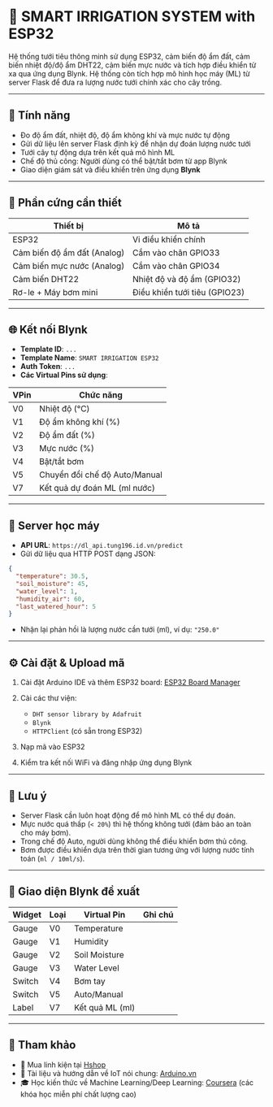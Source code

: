 # 🌱 SMART IRRIGATION SYSTEM with ESP32

Hệ thống tưới tiêu thông minh sử dụng ESP32, cảm biến độ ẩm đất, cảm biến nhiệt độ/độ ẩm DHT22, cảm biến mực nước và tích hợp điều khiển từ xa qua ứng dụng Blynk. Hệ thống còn tích hợp mô hình học máy (ML) từ server Flask để đưa ra lượng nước tưới chính xác cho cây trồng.

---

## 🚀 Tính năng

* Đo độ ẩm đất, nhiệt độ, độ ẩm không khí và mực nước tự động
* Gửi dữ liệu lên server Flask định kỳ để nhận dự đoán lượng nước tưới
* Tưới cây tự động dựa trên kết quả mô hình ML
* Chế độ thủ công: Người dùng có thể bật/tắt bơm từ app Blynk
* Giao diện giám sát và điều khiển trên ứng dụng **Blynk**

---

## 🔧 Phần cứng cần thiết

| Thiết bị                    | Mô tả                         |
| --------------------------- | ----------------------------- |
| ESP32                       | Vi điều khiển chính           |
| Cảm biến độ ẩm đất (Analog) | Cắm vào chân GPIO33           |
| Cảm biến mực nước (Analog)  | Cắm vào chân GPIO34           |
| Cảm biến DHT22              | Nhiệt độ và độ ẩm (GPIO32)    |
| Rơ-le + Máy bơm mini        | Điều khiển tưới tiêu (GPIO23) |

---

## 🌐 Kết nối Blynk

* **Template ID**: `...`
* **Template Name**: `SMART IRRIGATION ESP32`
* **Auth Token**: `...`
* **Các Virtual Pins sử dụng**:

| VPin | Chức năng                     |
| ---- | ----------------------------- |
| V0   | Nhiệt độ (°C)                 |
| V1   | Độ ẩm không khí (%)           |
| V2   | Độ ẩm đất (%)                 |
| V3   | Mực nước (%)                  |
| V4   | Bật/tắt bơm                   |
| V5   | Chuyển đổi chế độ Auto/Manual |
| V7   | Kết quả dự đoán ML (ml nước)  |

---

## 🧠 Server học máy

* **API URL**: `https://dl_api.tung196.id.vn/predict`
* Gửi dữ liệu qua HTTP POST dạng JSON:

```json
{
  "temperature": 30.5,
  "soil_moisture": 45,
  "water_level": 1,
  "humidity_air": 60,
  "last_watered_hour": 5
}
```

* Nhận lại phản hồi là lượng nước cần tưới (ml), ví dụ: `"250.0"`

---

## ⚙️ Cài đặt & Upload mã

1. Cài đặt Arduino IDE và thêm ESP32 board: [ESP32 Board Manager](https://github.com/espressif/arduino-esp32)
2. Cài các thư viện:

   * `DHT sensor library by Adafruit`
   * `Blynk`
   * `HTTPClient` (có sẵn trong ESP32)
3. Nạp mã vào ESP32
4. Kiểm tra kết nối WiFi và đăng nhập ứng dụng Blynk

---

## 📝 Lưu ý

* Server Flask cần luôn hoạt động để mô hình ML có thể dự đoán.
* Mực nước quá thấp (`< 20%`) thì hệ thống không tưới (đảm bảo an toàn cho máy bơm).
* Trong chế độ Auto, người dùng không thể điều khiển bơm thủ công.
* Bơm được điều khiển dựa trên thời gian tương ứng với lượng nước tính toán (`ml / 10ml/s`).

---

## 📸 Giao diện Blynk đề xuất

| Widget | Loại | Virtual Pin     | Ghi chú |
| ------ | ---- | --------------- | ------- |
| Gauge  | V0   | Temperature     |         |
| Gauge  | V1   | Humidity        |         |
| Gauge  | V2   | Soil Moisture   |         |
| Gauge  | V3   | Water Level     |         |
| Switch | V4   | Bơm tay         |         |
| Switch | V5   | Auto/Manual     |         |
| Label  | V7   | Kết quả ML (ml) |         |

---

## 🔗 Tham khảo

* 🛒 Mua linh kiện tại [Hshop](https://hshop.vn/)
* 📘 Tài liệu và hướng dẫn về IoT nói chung: [Arduino.vn](http://arduino.vn/)
* 🎓 Học kiến thức về Machine Learning/Deep Learning: [Coursera](https://www.coursera.org/) (các khóa học miễn phí chất lượng cao)